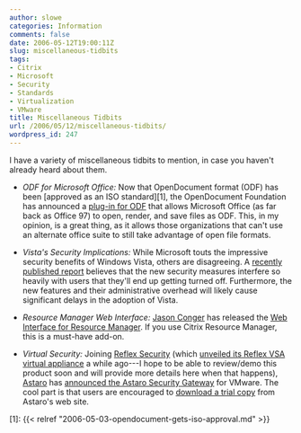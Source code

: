```yaml
---
author: slowe
categories: Information
comments: false
date: 2006-05-12T19:00:11Z
slug: miscellaneous-tidbits
tags:
- Citrix
- Microsoft
- Security
- Standards
- Virtualization
- VMware
title: Miscellaneous Tidbits
url: /2006/05/12/miscellaneous-tidbits/
wordpress_id: 247
---
```


I have a variety of miscellaneous tidbits to mention, in case you haven't already heard about them.

* _ODF for Microsoft Office:_ Now that OpenDocument format (ODF) has been [approved as an ISO standard][1], the OpenDocument Foundation has announced a [plug-in for ODF](http://www.linux-watch.com/news/NS5139606687.html) that allows Microsoft Office (as far back as Office 97) to open, render, and save files as ODF. This, in my opinion, is a great thing, as it allows those organizations that can't use an alternate office suite to still take advantage of open file formats.

* _Vista's Security Implications:_ While Microsoft touts the impressive security benefits of Windows Vista, others are disagreeing. A [recently published report](http://www.eweek.com/article2/0,1759,1958355,00.asp) believes that the new security measures interfere so heavily with users that they'll end up getting turned off. Furthermore, the new features and their administrative overhead will likely cause significant delays in the adoption of Vista.

* _Resource Manager Web Interface:_ [Jason Conger](http://www.jasonconger.com/) has released the [Web Interface for Resource Manager](http://www.jasonconger.com/ShowPost.aspx?strID=89d8e6a3-5e50-46b9-8a94-1f8f9793ae93). If you use Citrix Resource Manager, this is a must-have add-on.

* _Virtual Security:_ Joining [Reflex Security](http://www.reflexsecurity.com/) (which [unveiled its Reflex VSA virtual appliance](http://www.reflexsecurity.com/news/reflex_vsa.php) a while ago---I hope to be able to review/demo this product soon and will provide more details here when that happens), [Astaro](http://www.astaro.com/) has [announced the Astaro Security Gateway](http://www.dabcc.com/dabcc/webapplication/aspx/dabcc.content.aspx?intPKText=1887&intPKChannel=13) for VMware. The cool part is that users are encouraged to [download a trial copy](http://www.astaro.com/vmware) from Astaro's web site.

[1]: {{< relref "2006-05-03-opendocument-gets-iso-approval.md" >}}
